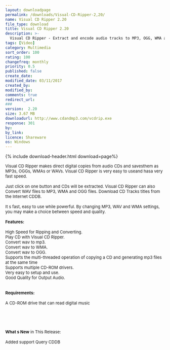 ```yaml
---
layout: downloadpage
permalink: /downloads/Visual-CD-Ripper-2,20/
name: Visual CD Ripper 2.20
file_type: download
title: Visual CD Ripper 2.20
description: >-
  Visual CD Ripper - Extract and encode audio tracks to MP3, OGG, WMA and WAV files from CDs
tags: [Video]
category: Multimedia
sort_order: 100
rating: 100
changefreq: monthly
priority: 0.5
published: false
create_date:
modified_date: 03/11/2017
created_by:
modified_by:
comments: true
redirect_url:
###
version:  2.20
size: 3.67 MB
downloadurl: http://www.cdandmp3.com/vcdrip.exe
response: 301
by:
by_link:
licence: Shareware
os: Windows
---
```


{% include download-header.html download=page%}

<p style="fix-download-text !important">
<p><font size="2"><p>Visual CD Ripper makes direct digital copies from audio CDs and savesthem as MP3s, OGGs, WMAs or WAVs. Visual CD Ripper is very easy to useand hasa very fast speed. <br />
<br />
Just click on one button and CDs will be extracted. Visual CD Ripper can also Convert WAV files to MP3, WMA and OGG files. Download CD Tracks titles from the Internet CDDB. <br />
<br />
It s fast, easy to use while powerful. By changing MP3, WAV and WMA settings, you may make a choice between speed and quality. <br />
<br />
<span class="articleDetailsLink"><strong>Features:</strong></span><br />
<br />
High Speed for Ripping and Converting. <br />
Play CD with Visual CD Ripper.<br />
Convert wav to mp3. <br />
Convert wav to WMA. <br />
Convert wav to OGG. <br />
Supports the multi-threaded operation of copying a CD and generating mp3 files at the same time <br />
Supports multiple CD-ROM drivers. <br />
Very easy to setup and use. <br />
Good Quality for Output Audio.<br />
<br />
<br />
<span><strong>Requirements:</strong></span><br />
<br />
A CD-ROM drive that can read digital music</p>
<!-- google_ad_section_end -->
<p>&#160;</p>
<div class="celltext_big"><br />
<br />
<strong>What s New</strong> in This Release:<br />
<br />
Added support Query CDDB</div></p></p>
